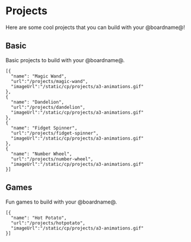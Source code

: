 # Projects

Here are some cool projects that you can build with your @boardname@!

## Basic

Basic projects to build with your @boardname@.

```codecard
[{
  "name": "Magic Wand",
  "url":"/projects/magic-wand",
  "imageUrl":"/static/cp/projects/a3-animations.gif"
},
{
  "name": "Dandelion",
  "url":"/projects/dandelion",
  "imageUrl":"/static/cp/projects/a3-animations.gif"
},
{
  "name": "Fidget Spinner",
  "url":"/projects/fidget-spinner",
  "imageUrl":"/static/cp/projects/a3-animations.gif"
},
{
  "name": "Number Wheel",
  "url":"/projects/number-wheel",
  "imageUrl":"/static/cp/projects/a3-animations.gif"
}]
```

## Games

Fun games to build with your @boardname@.

```codecard
[{
  "name": "Hot Potato",
  "url":"/projects/hotpotato",
  "imageUrl":"/static/cp/projects/a3-animations.gif"
}]
```